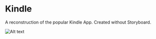 # Kindle

A reconstruction of the popular Kindle App. Created without Storyboard.

![Alt text](https://user-images.githubusercontent.com/6439751/32793081-da4ee4a6-c95c-11e7-838f-ed80e0a28572.png)
